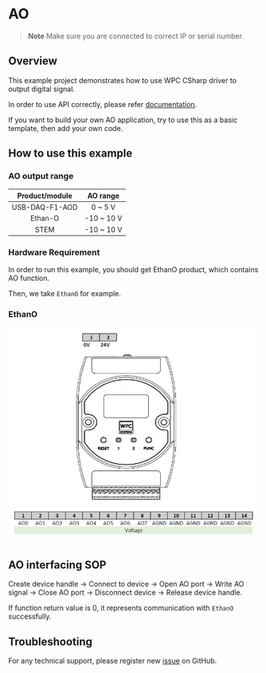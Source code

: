 # AO
> **Note**
> Make sure you are connected to correct IP or serial number.

## Overview

This example project demonstrates how to use WPC CSharp driver to output digital signal.

In order to use API correctly, please refer [documentation](https://wpc-systems-ltd.github.io/WPC_CSharp_driver_release/).

If you want to build your own AO application, try to use this as a basic template, then add your own code.

## How to use this example

### AO output range

| Product/module  |AO range    |
|:---------------:|:----------:|
| USB-DAQ-F1-AOD  | 0 ~ 5 V    |
| Ethan-O         | -10 ~ 10 V |
| STEM            | -10 ~ 10 V |

### Hardware Requirement

In order to run this example, you should get EthanO product, which contains AO function.

Then, we take `EthanO` for example.

### EthanO

<img src="https://github.com/WPC-Systems-Ltd/WPC_CSharp_driver_release/blob/main/Reference/Pinouts/pinout-EthanO.JPG" alt="drawing" width="600"/>

## AO interfacing SOP

Create device handle -> Connect to device -> Open AO port -> Write AO signal -> Close AO port -> Disconnect device -> Release device handle.

If function return value is 0, it represents communication with `EthanO` successfully.

## Troubleshooting

For any technical support, please register new [issue](https://github.com/WPC-Systems-Ltd/WPC_CSharp_driver_release/issues) on GitHub.